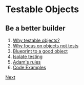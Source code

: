Testable Objects
================

Be a better builder
-------------------

1. [Why testable objects?](why-testable-objects.md)
2. [Why focus on objects not tests](why-focus-on-objects-not-tests.md)
3. [Blueprint to a good object](blueprint-to-a-good-object.md)
4. [Isolate testing](isolate-testing.md)
5. [Adam's rules](adams-rules.md)
5. [Code Examples](code-examples.md)


[Next](why-testable-objects.md)